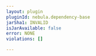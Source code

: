 ```yaml
---
layout: plugin
pluginId: nebula.dependency-base
jarSha1: INVALID
isJarAvailable: false
error: NONE
violations: []

---
```

